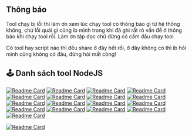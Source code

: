 ## Thông báo

Tool chạy bị lỗi thì làm ơn xem lúc chạy tool có thông báo gì từ hệ thống không, chứ lỗi quái gì cũng ib mình trong khi đã ghi rất rõ vấn đề ở thông báo khi chạy tool rồi. Làm ơn tập đọc chữ đừng có cắm đầu chạy tool

Có tool hay script nào thì đều share ở đây hết rồi, ở đây không có thì ib hỏi mình cũng không có đâu, đừng hỏi mất công!

## 🕹 Danh sách tool NodeJS

[![Readme Card](https://github-readme-stats.vercel.app/api/pin/?username=HoangLaoTaBot&repo=babydoge-js&title_color=facb49&icon_color=facb49&border_color=facb49&bg_color=fffbef&cache_seconds=21600)](https://github.com/HoangLaoTaBot/babydoge-js)
[![Readme Card](https://github-readme-stats.vercel.app/api/pin/?username=HoangLaoTaBot&repo=seed-js&title_color=197706&icon_color=197706&border_color=197706&bg_color=f3f9f2&cache_seconds=21600)](https://github.com/HoangLaoTaBot/seed-js)
[![Readme Card](https://github-readme-stats.vercel.app/api/pin/?username=HoangLaoTaBot&repo=pokeyquest-js&title_color=fea722&icon_color=fea722&border_color=fea722&bg_color=fffaf1&cache_seconds=21600)](https://github.com/HoangLaoTaBot/pokeyquest-js)
[![Readme Card](https://github-readme-stats.vercel.app/api/pin/?username=HoangLaoTaBot&repo=pocketfi-js&title_color=ffd130&icon_color=ffd130&border_color=ffd130&bg_color=fffcf0&cache_seconds=21600)](https://github.com/HoangLaoTaBot/pocketfi-js)
[![Readme Card](https://github-readme-stats.vercel.app/api/pin/?username=HoangLaoTaBot&repo=nomis-js&title_color=ff3f6d&icon_color=ff3f6d&border_color=ff3f6d&bg_color=fff6f8&cache_seconds=21600)](https://github.com/HoangLaoTaBot/nomis-js)
[![Readme Card](https://github-readme-stats.vercel.app/api/pin/?username=HoangLaoTaBot&repo=matchquestbot-js&title_color=b2e500&icon_color=b2e500&border_color=b2e500&bg_color=f9ffe4&cache_seconds=21600)](https://github.com/HoangLaoTaBot/matchquestbot-js)
[![Readme Card](https://github-readme-stats.vercel.app/api/pin/?username=HoangLaoTaBot&repo=cryptorank-js&title_color=fabd3e&icon_color=fabd3e&border_color=fabd3e&bg_color=fffaf1&cache_seconds=21600)](https://github.com/HoangLaoTaBot/cryptorank-js)
[![Readme Card](https://github-readme-stats.vercel.app/api/pin/?username=HoangLaoTaBot&repo=blum-js&title_color=0ea5e9&icon_color=0ea5e9&border_color=0ea5e9&bg_color=f0f9ff&cache_seconds=21600)](https://github.com/HoangLaoTaBot/blum-js)
[![Readme Card](https://github-readme-stats.vercel.app/api/pin/?username=HoangLaoTaBot&repo=timefarm-js&title_color=facb49&icon_color=facb49&border_color=facb49&bg_color=fffbef&cache_seconds=21600)](https://github.com/HoangLaoTaBot/timefarm-js)
[![Readme Card](https://github-readme-stats.vercel.app/api/pin/?username=HoangLaoTaBot&repo=bird-js&title_color=197706&icon_color=197706&border_color=197706&bg_color=f3f9f2&cache_seconds=21600)](https://github.com/HoangLaoTaBot/bird-js)
[![Readme Card](https://github-readme-stats.vercel.app/api/pin/?username=HoangLaoTaBot&repo=yescoin-js&title_color=fea722&icon_color=fea722&border_color=fea722&bg_color=fffaf1&cache_seconds=21600)](https://github.com/HoangLaoTaBot/yescoin-js)
[![Readme Card](https://github-readme-stats.vercel.app/api/pin/?username=HoangLaoTaBot&repo=tonstation-js&title_color=ffd130&icon_color=ffd130&border_color=ffd130&bg_color=fffcf0&cache_seconds=21600)](https://github.com/HoangLaoTaBot/tonstation-js)
[![Readme Card](https://github-readme-stats.vercel.app/api/pin/?username=HoangLaoTaBot&repo=frogfarm-js&title_color=ff3f6d&icon_color=ff3f6d&border_color=ff3f6d&bg_color=fff6f8&cache_seconds=21600)](https://github.com/HoangLaoTaBot/frogfarm-js)
[![Readme Card](https://github-readme-stats.vercel.app/api/pin/?username=HoangLaoTaBot&repo=goats-js&title_color=b2e500&icon_color=b2e500&border_color=b2e500&bg_color=f9ffe4&cache_seconds=21600)](https://github.com/HoangLaoTaBot/goats-js)
[![Readme Card](https://github-readme-stats.vercel.app/api/pin/?username=HoangLaoTaBot&repo=ducks-js&title_color=fea722&icon_color=fea722&border_color=fea722&bg_color=fffaf1&cache_seconds=21600)](https://github.com/HoangLaoTaBot/ducks-js)
[![Readme Card](https://github-readme-stats.vercel.app/api/pin/?username=HoangLaoTaBot&repo=paws-js&title_color=facb49&icon_color=facb49&border_color=facb49&bg_color=fffbef&cache_seconds=21600)](https://github.com/HoangLaoTaBot/paws-js)
[![Readme Card](https://github-readme-stats.vercel.app/api/pin/?username=HoangLaoTaBot&repo=duckchain-js&title_color=fea722&icon_color=fea722&border_color=fea722&bg_color=fffaf1&cache_seconds=21600)](https://github.com/HoangLaoTaBot/duckchain-js)

[![Readme Card](https://github-readme-stats.vercel.app/api/pin/?username=HoangLaoTaBot&repo=toolconvert-exe&title_color=facb49&icon_color=facb49&border_color=facb49&bg_color=fffbef&cache_seconds=21600)](https://github.com/HoangLaoTaBot/toolconvert-exe)
